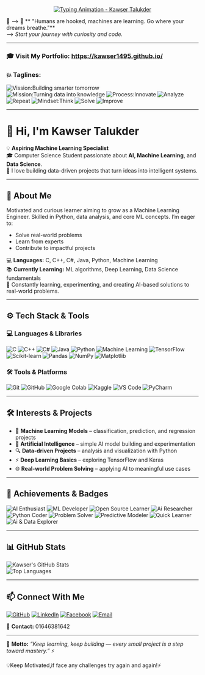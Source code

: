 <p align="center">
  <a href="https://github.com/Kawser1495">
    <img src="https://readme-typing-svg.herokuapp.com?font=Poppins&weight=700&size=35&duration=3000&pause=1000&color=000000&center=true&vCenter=true&width=800&lines=Go+Where+The+Universe+Takes!;Building+Smarter+Tomorrow!;Turning+Data+Into+Knowledge!;Innovate.+Analyze.+Repeat!;Think.+Solve.+Improve!" alt="Typing Animation - Kawser Talukder" />
  </a>
</p>


🌈 --> 💬 ** "Humans are hooked, machines are learning. Go where your dreams breathe."**  
--> *Start your journey with curiosity and code.*

-----
### 🎓 Visit My Portfolio: https://kawser1495.github.io/
### 💥 Taglines:
![Vission:Building smarter tomorrow](https://img.shields.io/badge/Building%20smarter%20tomorrow-ff6f61?style=for-the-badge)
![Mission:Turning data into knowledge](https://img.shields.io/badge/Turning%20data%20into%20knowledge-00bcd4?style=for-the-badge)
![Process:Innovate](https://img.shields.io/badge/Innovate-ffb400?style=for-the-badge)
![Analyze](https://img.shields.io/badge/Analyze-8bc34a?style=for-the-badge)
![Repeat](https://img.shields.io/badge/Repeat-f44336?style=for-the-badge)
![Mindset:Think](https://img.shields.io/badge/Think-673ab7?style=for-the-badge)
![Solve](https://img.shields.io/badge/Solve-03a9f4?style=for-the-badge)
![Improve](https://img.shields.io/badge/Improve-ffc107?style=for-the-badge)

-----

# 👋 Hi, I'm Kawser Talukder  

💡 **Aspiring Machine Learning Specialist**  
🎓 Computer Science Student passionate about **AI, Machine Learning**, and **Data Science**.  
🚀 I love building data-driven projects that turn ideas into intelligent systems.  

-----

## 🧠 About Me  
Motivated and curious learner aiming to grow as a Machine Learning Engineer. Skilled in Python, data analysis, and core ML concepts. I’m eager to:
- Solve real-world problems  
- Learn from experts  
- Contribute to impactful projects  

💻 **Languages:** C, C++, C#, Java, Python, Machine Learning  
📚 **Currently Learning:** ML algorithms, Deep Learning, Data Science fundamentals  
🚀 Constantly learning, experimenting, and creating AI-based solutions to real-world problems.  

-----

## ⚙️ Tech Stack & Tools  

### 💻 Languages & Libraries
![C](https://img.shields.io/badge/C-00599C?style=for-the-badge&logo=c&logoColor=white)
![C++](https://img.shields.io/badge/C%2B%2B-00599C?style=for-the-badge&logo=c%2B%2B&logoColor=white)
![C#](https://img.shields.io/badge/C%23-239120?style=for-the-badge&logo=c-sharp&logoColor=white)
![Java](https://img.shields.io/badge/Java-ED8B00?style=for-the-badge&logo=openjdk&logoColor=white)
![Python](https://img.shields.io/badge/Python-3776AB?style=for-the-badge&logo=python&logoColor=white)
![Machine Learning](https://img.shields.io/badge/Machine%20Learning-ff4081?style=for-the-badge&logo=tensorflow&logoColor=white)
![TensorFlow](https://img.shields.io/badge/TensorFlow-FF6F00?style=for-the-badge&logo=tensorflow&logoColor=white)
![Scikit-learn](https://img.shields.io/badge/Scikit--learn-F7931E?style=for-the-badge&logo=scikit-learn&logoColor=white)
![Pandas](https://img.shields.io/badge/Pandas-150458?style=for-the-badge&logo=pandas&logoColor=white)
![NumPy](https://img.shields.io/badge/Numpy-013243?style=for-the-badge&logo=numpy&logoColor=white)
![Matplotlib](https://img.shields.io/badge/Matplotlib-11557c?style=for-the-badge&logo=matplotlib&logoColor=white)

### 🛠️ Tools & Platforms
![Git](https://img.shields.io/badge/Git-F05032?style=for-the-badge&logo=git&logoColor=white)
![GitHub](https://img.shields.io/badge/GitHub-181717?style=for-the-badge&logo=github)
![Google Colab](https://img.shields.io/badge/Google_Colab-F9AB00?style=for-the-badge&logo=googlecolab&logoColor=white)
![Kaggle](https://img.shields.io/badge/Kaggle-20BEFF?style=for-the-badge&logo=kaggle&logoColor=white)
![VS Code](https://img.shields.io/badge/VS_Code-007ACC?style=for-the-badge&logo=visual-studio-code&logoColor=white)
![PyCharm](https://img.shields.io/badge/PyCharm-000000?style=for-the-badge&logo=pycharm&logoColor=white)

---
## 🛠️ Interests & Projects  
- 🧩 **Machine Learning Models** – classification, prediction, and regression projects  
- 🤖 **Artificial Intelligence** – simple AI model building and experimentation  
- 🔍 **Data-driven Projects** – analysis and visualization with Python  
- ⚡ **Deep Learning Basics** – exploring TensorFlow and Keras  
- 🌐 **Real-world Problem Solving** – applying AI to meaningful use cases  

---

## 🏅 Achievements & Badges  
![AI Enthusiast](https://img.shields.io/badge/AI%20Enthusiast-00bcd4?style=for-the-badge&logo=ai&logoColor=white)
![ML Developer](https://img.shields.io/badge/ML%20Developer-ff4081?style=for-the-badge&logo=tensorflow&logoColor=white)
![Open Source Learner](https://img.shields.io/badge/Open%20Source%20Learner-4caf50?style=for-the-badge&logo=github&logoColor=white)
![Ai Researcher](https://img.shields.io/badge/AI%20Researcher-00bcd4?style=for-the-badge&logo=ai&logoColor=white)
![Python Coder](https://img.shields.io/badge/Python%20Coder-ff4081?style=for-the-badge&logo=tensorflow&logoColor=white)
![Problem Solver](https://img.shields.io/badge/Problem%20Solver-4caf50?style=for-the-badge&logo=github&logoColor=white)
![Predictive Modeler](https://img.shields.io/badge/Predictive%20Modeler-00bcd4?style=for-the-badge&logo=ai&logoColor=white)
![Quick Learner](https://img.shields.io/badge/Quick%20Learner-ff4081?style=for-the-badge&logo=tensorflow&logoColor=white)
![Ai & Data Explorer](https://img.shields.io/badge/Ai%20&Data%20Explorer-4caf50?style=for-the-badge&logo=github&logoColor=white)


-----

## 📊 GitHub Stats  

![Kawser's GitHub Stats](https://github-readme-stats.vercel.app/api?username=Kawser1495&show_icons=true&theme=tokyonight)  
![Top Languages](https://github-readme-stats.vercel.app/api/top-langs/?username=Kawser1495&layout=compact&theme=tokyonight)

-----

## 📫 Connect With Me  

[![GitHub](https://img.shields.io/badge/GitHub-181717?style=for-the-badge&logo=github)](https://github.com/Kawser1495)
[![LinkedIn](https://img.shields.io/badge/LinkedIn-0077B5?style=for-the-badge&logo=linkedin)](https://linkedin.com/in/kawser1495)
[![Facebook](https://img.shields.io/badge/Facebook-1877F2?style=for-the-badge&logo=facebook)](https://www.facebook.com/kawser.talukder.90)
[![Email](https://img.shields.io/badge/Email-D14836?style=for-the-badge&logo=gmail&logoColor=white)](mailto:ktl149516@gmail.com)

📱 **Contact:** 01646381642  

-----

🌟 **Motto:** *“Keep learning, keep building — every small project is a step toward mastery.”* ⚡

💡Keep Motivated,if face any challenges try again and again!⚡
